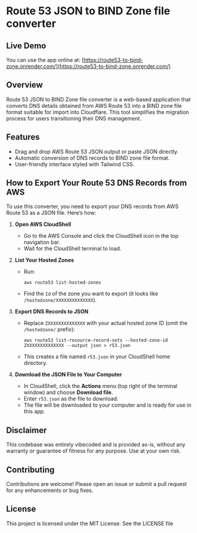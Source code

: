
# Route 53 JSON to BIND Zone file converter

## Live Demo
You can use the app online at: [https://route53-to-bind-zone.onrender.com/](https://route53-to-bind-zone.onrender.com/)

## Overview
Route 53 JSON to BIND Zone file converter is a web-based application that converts DNS details obtained from AWS Route 53 into a BIND zone file format suitable for import into Cloudflare. This tool simplifies the migration process for users transitioning their DNS management.

## Features
- Drag and drop AWS Route 53 JSON output or paste JSON directly.
- Automatic conversion of DNS records to BIND zone file format.
- User-friendly interface styled with Tailwind CSS.

## How to Export Your Route 53 DNS Records from AWS

To use this converter, you need to export your DNS records from AWS Route 53 as a JSON file. Here’s how:

1. **Open AWS CloudShell**
	- Go to the AWS Console and click the CloudShell icon in the top navigation bar.
	- Wait for the CloudShell terminal to load.

2. **List Your Hosted Zones**
	- Run:
	  ```
	  aws route53 list-hosted-zones
	  ```
	- Find the `Id` of the zone you want to export (it looks like `/hostedzone/XXXXXXXXXXXXXX`).

3. **Export DNS Records to JSON**
	- Replace `ZXXXXXXXXXXXXXX` with your actual hosted zone ID (omit the `/hostedzone/` prefix):
	  ```
	  aws route53 list-resource-record-sets --hosted-zone-id ZXXXXXXXXXXXXXX --output json > r53.json
	  ```
	- This creates a file named `r53.json` in your CloudShell home directory.

4. **Download the JSON File to Your Computer**
	- In CloudShell, click the **Actions** menu (top right of the terminal window) and choose **Download file**.
	- Enter `r53.json` as the file to download.
	- The file will be downloaded to your computer and is ready for use in this app.

## Disclaimer
This codebase was entirely vibecoded and is provided as-is, without any warranty or guarantee of fitness for any purpose. Use at your own risk.

## Contributing
Contributions are welcome! Please open an issue or submit a pull request for any enhancements or bug fixes.

## License
This project is licensed under the MIT License. See the LICENSE file
